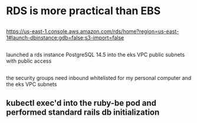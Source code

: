 # RDS is more practical than EBS

## 

https://us-east-1.console.aws.amazon.com/rds/home?region=us-east-1#launch-dbinstance:gdb=false;s3-import=false

##

launched a rds instance PostgreSQL 14.5 into the eks VPC public subnets with public access

##

the security groups need inbound whitelisted for my personal computer and the eks VPC subnets

## kubectl exec'd into the ruby-be pod and performed standard rails db initialization
